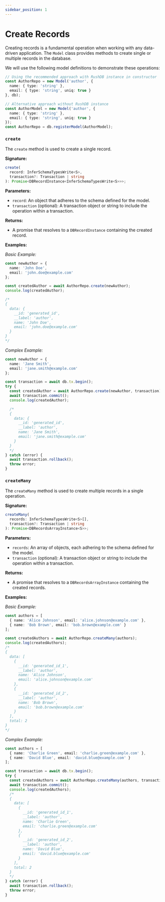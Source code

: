 ```yaml
---
sidebar_position: 1
---
```


# Create Records

Creating records is a fundamental operation when working with any data-driven application. The `Model` class provides methods to create single or multiple records in the database.

We will use the following model definitions to demonstrate these operations:

```typescript
// Using the recommended approach with RushDB instance in constructor
const AuthorRepo = new Model('author', {
  name: { type: 'string' },
  email: { type: 'string', uniq: true }
}, db);

// Alternative approach without RushDB instance
const AuthorModel = new Model('author', {
  name: { type: 'string' },
  email: { type: 'string', uniq: true }
});
const AuthorRepo = db.registerModel(AuthorModel);
```

### `create`

The `create` method is used to create a single record.

**Signature:**
```typescript
create(
  record: InferSchemaTypesWrite<S>,
  transaction?: Transaction | string
): Promise<DBRecordInstance<InferSchemaTypesWrite<S>>>;
```

**Parameters:**

- `record`: An object that adheres to the schema defined for the model.
- `transaction` (optional): A transaction object or string to include the operation within a transaction.

**Returns:**

- A promise that resolves to a `DBRecordInstance` containing the created record.

**Examples:**

*Basic Example:*
```typescript
const newAuthor = {
  name: 'John Doe',
  email: 'john.doe@example.com'
};

const createdAuthor = await AuthorRepo.create(newAuthor);
console.log(createdAuthor);

/*
{
  data: {
    __id: 'generated_id',
    __label: 'author',
    name: 'John Doe',
    email: 'john.doe@example.com'
  }
}
*/
```

*Complex Example:*
```typescript
const newAuthor = {
  name: 'Jane Smith',
  email: 'jane.smith@example.com'
};

const transaction = await db.tx.begin();
try {
  const createdAuthor = await AuthorRepo.create(newAuthor, transaction);
  await transaction.commit();
  console.log(createdAuthor);

  /*
  {
    data: {
      __id: 'generated_id',
      __label: 'author',
      name: 'Jane Smith',
      email: 'jane.smith@example.com'
    }
  }
  */
} catch (error) {
  await transaction.rollback();
  throw error;
}

```

### `createMany`

The `createMany` method is used to create multiple records in a single operation.

**Signature:**
```typescript
createMany(
  records: InferSchemaTypesWrite<S>[],
  transaction?: Transaction | string
): Promise<DBRecordsArrayInstance<S>>;
```

**Parameters:**

- `records`: An array of objects, each adhering to the schema defined for the model.
- `transaction` (optional): A transaction object or string to include the operation within a transaction.

**Returns:**

- A promise that resolves to a `DBRecordsArrayInstance` containing the created records.

**Examples:**

*Basic Example:*
```typescript
const authors = [
  { name: 'Alice Johnson', email: 'alice.johnson@example.com' },
  { name: 'Bob Brown', email: 'bob.brown@example.com' }
];

const createdAuthors = await AuthorRepo.createMany(authors);
console.log(createdAuthors);
/*
{
  data: [
    {
      __id: 'generated_id_1',
      __label: 'author',
      name: 'Alice Johnson',
      email: 'alice.johnson@example.com'
    },
    {
      __id: 'generated_id_2',
      __label: 'author',
      name: 'Bob Brown',
      email: 'bob.brown@example.com'
    }
  ],
  total: 2
}
*/
```

*Complex Example:*
```typescript
const authors = [
  { name: 'Charlie Green', email: 'charlie.green@example.com' },
  { name: 'David Blue', email: 'david.blue@example.com' }
];

const transaction = await db.tx.begin();
try {
  const createdAuthors = await AuthorRepo.createMany(authors, transaction);
  await transaction.commit();
  console.log(createdAuthors);
  /*
  {
    data: [
      {
        __id: 'generated_id_1',
        __label: 'author',
        name: 'Charlie Green',
        email: 'charlie.green@example.com'
      },
      {
        __id: 'generated_id_2',
        __label: 'author',
        name: 'David Blue',
        email: 'david.blue@example.com'
      }
    ],
    total: 2
  }
  */
} catch (error) {
  await transaction.rollback();
  throw error;
}
```

